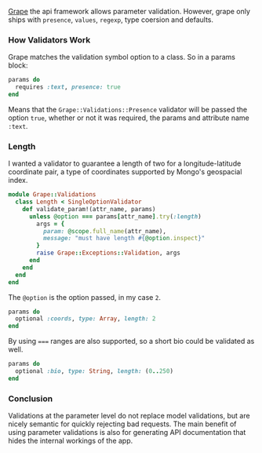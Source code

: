[Grape](https://github.com/intridea/grape) the api framework allows parameter validation. However, grape only ships with `presence`, `values`, `regexp`, type coersion and defaults. 

### How Validators Work

Grape matches the validation symbol option to a class. So in a params block:

```ruby
params do
  requires :text, presence: true
end
```

Means that the `Grape::Validations::Presence` validator will be passed the option `true`, whether or not it was required, the params and attribute name `:text`. 

### Length

I wanted a validator to guarantee a length of two for a longitude-latitude coordinate pair, a type of coordinates supported by Mongo's geospacial index. 

```ruby
module Grape::Validations
  class Length < SingleOptionValidator
    def validate_param!(attr_name, params)
      unless @option === params[attr_name].try(:length)
        args = {
          param: @scope.full_name(attr_name),
          message: "must have length #{@option.inspect}"
        }
        raise Grape::Exceptions::Validation, args
      end
    end
  end
end
```

The `@option` is the option passed, in my case `2`. 

```ruby
params do
  optional :coords, type: Array, length: 2
end
```

By using `===` ranges are also supported, so a short bio could be validated as well.

```ruby
params do
  optional :bio, type: String, length: (0..250)
end
```

### Conclusion

Validations at the parameter level do not replace model validations, but are nicely semantic for quickly rejecting bad requests. The main benefit of using parameter validations is also for generating API documentation that hides the internal workings of the app. 
